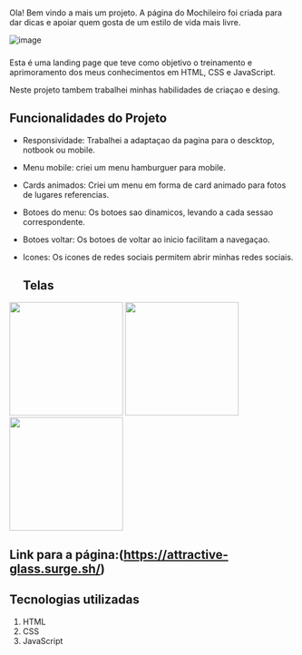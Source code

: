 ###

Ola! Bem vindo a mais um projeto. A página do Mochileiro foi criada para dar dicas e apoiar quem gosta de um estilo de vida mais livre.

![image](https://github.com/mibrito1/LandingPage001/assets/127511385/55ebe57b-92a1-45be-9343-c57a32ae9491)

###

Esta é uma landing page que teve como objetivo o treinamento e aprimoramento dos meus conhecimentos em HTML, CSS e JavaScript.

Neste projeto tambem trabalhei minhas habilidades de criaçao e desing. 

## Funcionalidades do Projeto
- Responsividade: Trabalhei a adaptaçao da pagina para o descktop, notbook ou mobile.
- Menu mobile: criei um menu hamburguer para mobile.
- Cards animados: Criei um menu em forma de card animado para fotos de lugares referencias.
- Botoes do menu: Os botoes sao dinamicos, levando a cada sessao correspondente.
- Botoes voltar: Os botoes de voltar ao inicio facilitam a navegaçao.
- Icones: Os icones de redes sociais permitem abrir minhas redes sociais.


  ## Telas

<div class="flex" style="gap: 4px">
  <img src="https://github.com/mibrito1/LandingPage001/assets/127511385/e2cb60c1-a2a5-4788-a234-f2e50d74ea88" width="200px"/>
  <img src="https://github.com/mibrito1/LandingPage001/assets/127511385/f69e2ca9-877b-457e-9990-752678bb7afb" width="200px"/>
  <img src="https://github.com/mibrito1/LandingPage001/assets/127511385/227c849f-144d-4754-99fe-8705f9a4a04d" width="200px"/>
</div>

## Link para a página:(https://attractive-glass.surge.sh/)
## Tecnologias utilizadas

1. HTML
2. CSS
3. JavaScript

